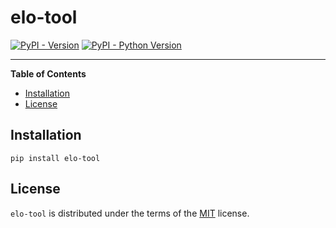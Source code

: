 # elo-tool

[![PyPI - Version](https://img.shields.io/pypi/v/elo-tool.svg)](https://pypi.org/project/elo-tool)
[![PyPI - Python Version](https://img.shields.io/pypi/pyversions/elo-tool.svg)](https://pypi.org/project/elo-tool)

-----

**Table of Contents**

- [Installation](#installation)
- [License](#license)

## Installation

```console
pip install elo-tool
```

## License

`elo-tool` is distributed under the terms of the [MIT](https://spdx.org/licenses/MIT.html) license.
